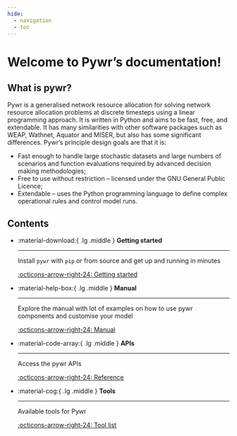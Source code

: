 ```yaml
---
hide:
  - navigation
  - toc
---
```


# Welcome to Pywr’s documentation!

## What is pywr?
Pywr is a generalised network resource allocation for solving network resource allocation problems at discrete 
timesteps using a linear programming approach. It is written in Python and aims to be fast, free, and extendable. 
It has many similarities with other software packages such as WEAP, Wathnet, Aquator and MISER, but also has some
significant differences. Pywr’s principle design goals are that it is:

- Fast enough to handle large stochastic datasets and large numbers of scenarios and function evaluations required by advanced decision making methodologies;
- Free to use without restriction – licensed under the GNU General Public Licence;
- Extendable – uses the Python programming language to define complex operational rules and control model runs.

## Contents

<div class="grid cards" markdown>

-   :material-download:{ .lg .middle } __Getting started__

    ---

    Install `pywr` with `pip` or from source and get up
    and running in minutes

    [:octicons-arrow-right-24: Getting started](./get_started/intro.md)

-   :material-help-box:{ .lg .middle } __Manual__

    ---

    Explore the manual with lot of examples on how to use
    pywr components and customise your model

    [:octicons-arrow-right-24: Manual](./manual/problem.md)

-   :material-code-array:{ .lg .middle } __APIs__

    ---

    Access the pywr APIs

    [:octicons-arrow-right-24: Reference](./api/core/model.md)

-   :material-cog:{ .lg .middle } __Tools__

    ---

    Available tools for Pywr

    [:octicons-arrow-right-24: Tool list](./tools)

</div>